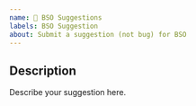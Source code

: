 ```yaml
---
name: 🚀 BSO Suggestions
labels: BSO Suggestion
about: Submit a suggestion (not bug) for BSO
---
```


## Description

Describe your suggestion here.
